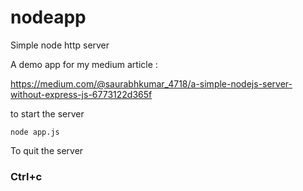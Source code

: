 # nodeapp
Simple node http server


A demo app for my medium article :



https://medium.com/@saurabhkumar_4718/a-simple-nodejs-server-without-express-js-6773122d365f

to start the server
```
node app.js
```
To quit the server

### Ctrl+c
